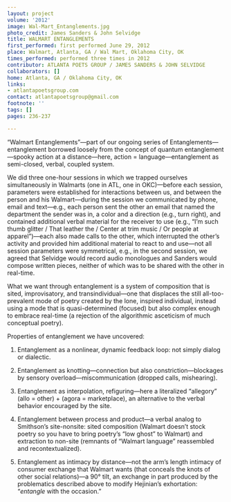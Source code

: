 ```yaml
---
layout: project
volume: '2012'
image: Wal-Mart_Entanglements.jpg
photo_credit: James Sanders & John Selvidge
title: WALMART ENTANGLEMENTS
first_performed: first performed June 29, 2012
place: Walmart, Atlanta, GA / Wal Mart, Oklahoma City, OK
times_performed: performed three times in 2012
contributor: ATLANTA POETS GROUP / JAMES SANDERS & JOHN SELVIDGE
collaborators: []
home: Atlanta, GA / Oklahoma City, OK
links:
- atlantapoetsgroup.com
contact: atlantapoetsgroup@gmail.com
footnote: ''
tags: []
pages: 236-237

---
```


“Walmart Entanglements”—part of our ongoing series of Entanglements—entanglement borrowed loosely from the concept of quantum entanglement—spooky action at a distance—here, action = language—entanglement as semi-closed, verbal, coupled system.

We did three one-hour sessions in which we trapped ourselves simultaneously in Walmarts (one in ATL, one in OKC)—before each session, parameters were established for interactions between us, and between the person and his Walmart—during the session we communicated by phone, email and text—e.g., each person sent the other an email that named the department the sender was in, a color and a direction (e.g., turn right), and contained additional verbal material for the receiver to use (e.g., “I’m such thumb glitter / That leather the / Center at trim music / Or people at apparel”)—each also made calls to the other, which interrupted the other’s activity and provided him additional material to react to and use—not all session parameters were symmetrical, e.g., in the second session, we agreed that Selvidge would record audio monologues and Sanders would compose written pieces, neither of which was to be shared with the other in real-time.

What we want through entanglement is a system of composition that is sited, improvisatory, and transindividual—one that displaces the still all-too-prevalent mode of poetry created by the lone, inspired individual, instead using a mode that is quasi-determined (focused) but also complex enough to embrace real-time (a rejection of the algorithmic asceticism of much conceptual poetry).

Properties of entanglement we have uncovered:

 1. Entanglement as a nonlinear, dynamic feedback loop: not simply dialog or dialectic.

 2. Entanglement as knotting—connection but also constriction—blockages by sensory overload—miscommunication (dropped calls, mishearing).

 3. Entanglement as interpolation, refiguring—here a literalized “allegory” (allo = other) + (agora = marketplace), an alternative to the verbal behavior encouraged by the site.

 4. Entanglement between process and product—a verbal analog to Smithson’s site-nonsite: sited composition (Walmart doesn’t stock poetry so you have to bring poetry’s “low ghost” to Walmart) and extraction to non-site (remnants of “Walmart language” reassembled and recontextualized).

 5. Entanglement as intimacy by distance—not the arm’s length intimacy of consumer exchange that Walmart wants (that conceals the knots of other social relations)—a 90° tilt, an exchange in part produced by the problematics described above to modify Hejinian’s exhortation: “_entangle_ with the occasion.”

